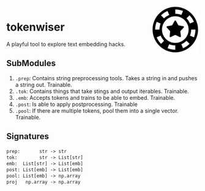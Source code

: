 <img src="token.png" width=125 height=125 align="right">

# tokenwiser

A playful tool to explore text embedding hacks. 

## SubModules

1. `.prep`: Contains string preprocessing tools. Takes a string in and pushes a string out. Trainable. 
2. `.tok`: Contains things that take stings and output iterables. Trainable.
3. `.emb`: Accepts tokens and trains to be able to embed. Trainable.
4. `.post`: Is able to apply postprocessing. Trainable
5. `.pool`: If there are multiple tokens, pool them into a single vector. Trainable. 

## Signatures 

```
prep:       str -> str
tok:        str -> List[str]
emb:  List[str] -> List[emb]
post: List[emb] -> List[emb]
pool: List[emb] -> np.array
proj   np.array -> np.array
```
